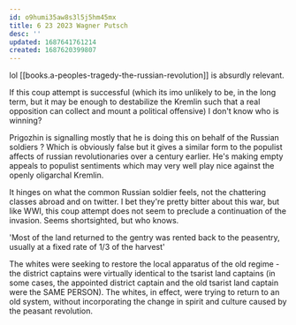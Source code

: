 ```yaml
---
id: o9humi35aw8s3l5j5hm45mx
title: 6 23 2023 Wagner Putsch
desc: ''
updated: 1687641761214
created: 1687620399807
---
```


lol [[books.a-peoples-tragedy-the-russian-revolution]] is absurdly relevant.

If this coup attempt is successful (which its imo unlikely to be, in the long term, but it may be enough to destabilize the Kremlin such that a real opposition can collect and mount a political offensive) I don't know who is winning?

Prigozhin is signalling mostly that he is doing this on behalf of the Russian soldiers ? Which is obviously false but it gives a similar form to the populist affects of russian revolutionaries over a century earlier. He's making empty appeals to populist sentiments which may very well play nice against the openly oligarchal Kremlin.

It hinges on what the common Russian soldier feels, not the chattering classes abroad and on twitter. I bet they're pretty bitter about this war, but like WWI, this coup attempt does not seem to preclude a continuation of the invasion. Seems shortsighted, but who knows.

'Most of the land returned to the gentry was rented back to the peasentry, usually at a fixed rate of 1/3 of the harvest'

The whites were seeking to restore the local apparatus of the old regime - the district captains were virtually identical to the tsarist land captains (in some cases, the appointed district captain and the old tsarist land captain were the SAME PERSON). The whites, in effect, were trying to return to an old system, without incorporating the change in spirit and culture caused by the peasant revolution.

